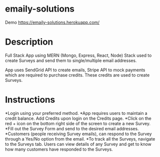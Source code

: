 # emaily-solutions

Demo https://emaily-solutions.herokuapp.com/

# Description

Full Stack App using MERN (Mongo, Express, React, Node) Stack used to create Surveys and send them to single/multiple email addresses.

App uses SendGrid API to create emails, Stripe API to mock payments which are required to purchase credits. These credits are used to create Surveys.

# Instructions

*Login using your preferred method.
*App requires users to maintain a credit balance. Add Credits upon login on the Credits page.
*Click on the red + icon on the bottom right side of the screen to create a new Survey.
*Fill out the Survey Form and send to the desired email addresses.
*Customers (people receiving Survey emails), can respond to the Survey through a Yes/No option from the email.
*To track all the Surveys, navigate to the Surveys tab. Users can view details of any Survey and get to know how many customers have responded to the Surveys.
